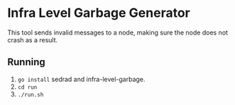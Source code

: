 # Infra Level Garbage Generator
This tool sends invalid messages to a node, making sure the node does not crash as a result.

## Running
 1. `go install` sedrad and infra-level-garbage.
 2. `cd run`
 3. `./run.sh`



